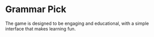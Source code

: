 # Grammar Pick
 The game is designed to be engaging and educational, with a simple interface that makes learning fun.
